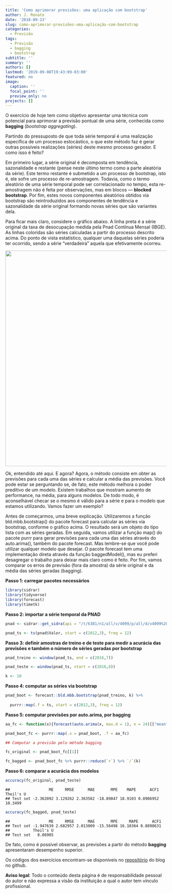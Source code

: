 ```yaml
---
title: 'Como aprimorar previsões: uma aplicação com bootstrap'
author: J. Renato
date: '2018-09-13'
slug: como-aprimorar-previsões-uma-aplicação-com-bootstrap
categories:
  - Previsão
tags:
  - Previsão
  - bagging
  - bootstrap
subtitle: ''
summary: ''
authors: []
lastmod: '2019-09-08T19:43:09-03:00'
featured: no
image:
  caption: ''
  focal_point: ''
  preview_only: no
projects: []
---
```


O exercício de hoje tem como objetivo apresentar uma técnica com potencial para aprimorar a previsão pontual de uma série, conhecida como **bagging** (*bootstrap aggregating*).

Partindo do pressuposto de que toda série temporal é uma realização específica de um processo estocástico, o que este método faz é gerar outras possíveis realizações (séries) deste mesmo processo gerador. E como isso é feito? 

Em primeiro lugar, a série original é decomposta em tendência, sazonalidade e restante (pense neste último termo como a parte aleatória da série). Este termo restante é submetido a um processo de bootstrap, isto é, ele sofre um processo de re-amostragem. Todavia, como o termo aleatório de uma série temporal pode ser correlacionado no tempo, esta re-amostragem não é feita por observações, mas em blocos — **blocked bootstrap**. Por fim, estes novos componentes aleatórios obtidos via bootstrap são reintroduzidos aos componentes de tendência e sazonalidade da série original formando novas séries que são variantes dela.

Para ficar mais claro, considere o gráfico abaixo. A linha preta é a série original da taxa de desocupação medida pela Pnad Contínua Mensal (IBGE). As linhas coloridas são séries calculadas a partir do processo descrito acima. Do ponto de vista estatístico, qualquer uma daquelas séries poderia ter ocorrido, sendo a série “verdadeira” aquela que efetivamente ocorreu.

<img src="2018-09-13-como-aprimorar-previsões-uma-aplicação-com-bootstrap_files/figure-html/unnamed-chunk-1-1.png" width="672" />

Ok, entendido até aqui. E agora? Agora, o método consiste em obter as previsões para cada uma das séries e calcular a média das previsões. Você pode estar se perguntando se, de fato, este método melhora o poder preditivo de um modelo. Existem trabalhos que mostram aumento de performance, na média, para alguns modelos. De todo modo, é aconselhável checar se o mesmo é válido para a série e para o modelo que estamos utilizando. Vamos fazer um exemplo?

Antes de começarmos, uma breve explicação. Utilizaremos a função bld.mbb.bootstrap() do pacote forecast para calcular as séries via bootstrap, conforme o gráfico acima. O resultado será um objeto do tipo lista com as séries geradas. Em seguida, vamos utilizar a função map() do pacote purrr para gerar previsões para cada uma das séries através do auto.arima(), também do pacote forecast. Mas lembre-se que você pode utilizar qualquer modelo que desejar. O pacote forecast tem uma implementação direta através da função baggedModel(), mas eu preferi desagregar o trabalho para deixar mais claro como é feito. Por fim, vamos comparar os erros de previsão (fora da amostra) da série original e da média das séries geradas (bagging).

**Passo 1: carregar pacotes necessários**


```r
library(sidrar)
library(tidyverse)
library(forecast)
library(timetk)
```

**Passo 2: importar a série temporal da PNAD**


```r
pnad <- sidrar::get_sidra(api = "/t/6381/n1/all/v/4099/p/all/d/v4099%201")

pnad_ts <- ts(pnad$Valor, start = c(2012,3), freq = 12)
```

**Passo 3: definir amostras de treino e de teste para medir a acurácia das previsões e também o número de séries geradas por bootstrap**


```r
pnad_treino <- window(pnad_ts, end = c(2016,7))

pnad_teste <- window(pnad_ts, start = c(2016,8))

k <- 10
```

**Passo 4: computar as séries via bootstrap**


```r
pnad_boot <- forecast::bld.mbb.bootstrap(pnad_treino, k) %>%
  
  purrr::map(.f = ts, start = c(2012,3), freq = 12)
```

**Passo 5: computar previsões por auto.arima, por bagging**


```r
aa_fc <- function(x){forecast(auto.arima(x, max.d = 1), n = 24)[["mean"]]}

pnad_boot_fc <- purrr::map(.x = pnad_boot, .f = aa_fc)

## Computar a previsão pelo método bagging

fc_original <- pnad_boot_fc[[1]]

fc_bagged <- pnad_boot_fc %>% purrr::reduce(`+`) %>% `/`(k)
```

**Passo 6: comparar a acurácia dos modelos**


```r
accuracy(fc_original, pnad_teste)
```

```
##                 ME     RMSE      MAE       MPE    MAPE      ACF1 Theil's U
## Test set -2.362092 3.129262 2.363582 -18.89847 18.9103 0.8906952   10.3499
```

```r
accuracy(fc_bagged, pnad_teste)
```

```
##                 ME     RMSE      MAE       MPE     MAPE      ACF1
## Test set -1.947639 2.682957 2.013009 -15.56498 16.10364 0.8898631
##          Theil's U
## Test set   8.86905
```

De fato, como é possível observar, as previsões a partir do método **bagging** apresentaram desempenho superior. 

Os códigos dos exercícios encontram-se disponíveis no [repositório](http://github.com/leripio/blog) do blog no github.

**Aviso legal**: Todo o conteúdo desta página é de responsabilidade pessoal do autor e não expressa a visão da instituição a qual o autor tem vínculo profissional.
